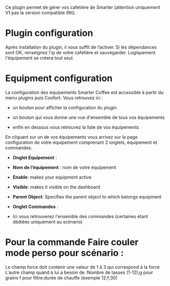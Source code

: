 Ce plugin permet de gérer vos cafetière de Smarter (attention uniquement V1 pas la version compatible ifttt).

Plugin configuration
=======================

Après installation du plugin, il vous suffit de l’activer. Si les dépendances sont OK, renseignez l'ip de votre cafetière et sauvegarder. Logiquement l'équipement se créera tout seul.

Equipment configuration
=============================

La configuration des équipements Smarter Coffee est accessible à partir du menu
plugins puis Confort. Vous retrouvez ici :

-   un bouton pour afficher la configuration du plugin

-   un bouton qui vous donne une vue d'ensemble de tous vos équipements

-   enfin en dessous vous retrouvez la liste de vos équipements

En cliquant sur un de vos équipements vous arrivez sur la page
configuration de votre équipement comprenant 2 onglets, équipement et
commandes.

-   **Onglet Equipement** :

-   **Nom de l’équipement** : nom de votre équipement

-   **Enable**: makes your equipment active

-   **Visible**: makes it visible on the dashboard

-   **Parent Object**: Specifies the parent object to which belongs
    equipment


-   **Onglet Commandes** :

-  Ici vous retrouverez l'ensemble des commandes (certaines étant dédiées uniquement au scénario)

Pour la commande Faire couler mode perso pour scénario :
======================================================
Le champ force doit contenir une valeur de 1 à 3 qui correspond à la force
L'autre champ quand à lui a besoin de  :Nombre de tasses (1-12);g pour grains f pour filtre;durée de chauffe (exemple 12;f;30)

